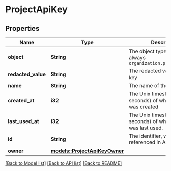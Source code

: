 # ProjectApiKey

## Properties

Name | Type | Description | Notes
------------ | ------------- | ------------- | -------------
**object** | **String** | The object type, which is always `organization.project.api_key` | 
**redacted_value** | **String** | The redacted value of the API key | 
**name** | **String** | The name of the API key | 
**created_at** | **i32** | The Unix timestamp (in seconds) of when the API key was created | 
**last_used_at** | **i32** | The Unix timestamp (in seconds) of when the API key was last used. | 
**id** | **String** | The identifier, which can be referenced in API endpoints | 
**owner** | [**models::ProjectApiKeyOwner**](ProjectApiKey_owner.md) |  | 

[[Back to Model list]](../README.md#documentation-for-models) [[Back to API list]](../README.md#documentation-for-api-endpoints) [[Back to README]](../README.md)


